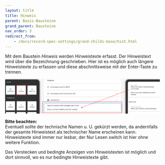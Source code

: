 ```yaml
---
layout: title
title: Hinweis
parent: Basis-Bausteine
grand_parent: Bausteine
nav_order: 3
redirect_from:
    - /docs/record-spec-settings/grand-childs-base/hint.html
---
```


Mit dem Baustein _Hinweis_ werden Hinweistexte erfasst. Der Hinweistext wird über die Bezeichnung geschrieben. Hier
ist es möglich auch längere Hinweistexte zu erfassen und diese abschnittsweise mit der Enter-Taste zu trennen.

![hint](\assets\record-spec-settings\1hint.png 'hint')

**Bitte beachten:**  
Eventuell sollte der technische Namen u. U. gekürzt werden, da andernfalls der gesamte Hinweistext als
technischer Name erscheinen kann. Hinweistexte sind immer nur lesbar, der Nur Lesen switch ist hier ohne weitere Funktion.

Das Verstecken und bedingte Anzeigen von Hinweistexten ist möglich und dort sinnvoll, wo es nur bedingte Hinweistexte gibt.
